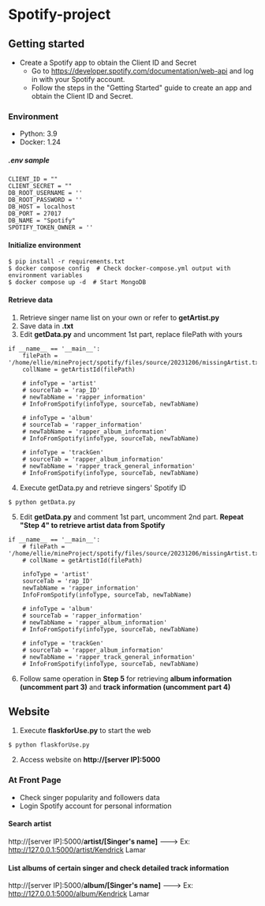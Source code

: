 # Spotify-project

## Getting started
* Create a Spotify app to obtain the Client ID and Secret
  * Go to https://developer.spotify.com/documentation/web-api and log in with your Spotify account.
  * Follow the steps in the "Getting Started" guide to create an app and obtain the Client ID and Secret.

### Environment
* Python: 3.9
* Docker: 1.24

##### .env sample
```
CLIENT_ID = ""
CLIENT_SECRET = ""
DB_ROOT_USERNAME = ''
DB_ROOT_PASSWORD = ''
DB_HOST = localhost
DB_PORT = 27017
DB_NAME = "Spotify"
SPOTIFY_TOKEN_OWNER = ''
```
#### Initialize environment
```
$ pip install -r requirements.txt  
$ docker compose config  # Check docker-compose.yml output with environment variables
$ docker compose up -d  # Start MongoDB
```

#### Retrieve data
1. Retrieve singer name list on your own or refer to __getArtist.py__
2. Save data in __.txt__
3. Edit __getData.py__ and uncomment 1st part, replace filePath with yours
```
if __name__ == '__main__':
    filePath = '/home/ellie/mineProject/spotify/files/source/20231206/missingArtist.txt'
    collName = getArtistId(filePath)

    # infoType = 'artist'
    # sourceTab = 'rap_ID'
    # newTabName = 'rapper_information'
    # InfoFromSpotify(infoType, sourceTab, newTabName)

    # infoType = 'album'
    # sourceTab = 'rapper_information'
    # newTabName = 'rapper_album_information'
    # InfoFromSpotify(infoType, sourceTab, newTabName)

    # infoType = 'trackGen'
    # sourceTab = 'rapper_album_information'
    # newTabName = 'rapper_track_general_information'
    # InfoFromSpotify(infoType, sourceTab, newTabName)
```

4. Execute getData.py and retrieve singers' Spotify ID
```
$ python getData.py
```

5. Edit __getData.py__ and comment 1st part, uncomment 2nd part.  __Repeat "Step 4" to retrieve artist data from Spotify__
```
if __name__ == '__main__':
    # filePath = '/home/ellie/mineProject/spotify/files/source/20231206/missingArtist.txt'
    # collName = getArtistId(filePath)

    infoType = 'artist'
    sourceTab = 'rap_ID'
    newTabName = 'rapper_information'
    InfoFromSpotify(infoType, sourceTab, newTabName)

    # infoType = 'album'
    # sourceTab = 'rapper_information'
    # newTabName = 'rapper_album_information'
    # InfoFromSpotify(infoType, sourceTab, newTabName)

    # infoType = 'trackGen'
    # sourceTab = 'rapper_album_information'
    # newTabName = 'rapper_track_general_information'
    # InfoFromSpotify(infoType, sourceTab, newTabName)
```

6. Follow same operation in __Step 5__ for retrieving __album information (uncomment part 3)__ and __track information (uncomment part 4)__


## Website

1. Execute __flaskforUse.py__ to start the web
```
$ python flaskforUse.py
```
2. Access website on __http://[server IP]:5000__

### At Front Page
* Check singer popularity and followers data
* Login Spotify account for personal information

#### Search artist
http://[server IP]:5000/__artist/[Singer's name]__  --->  Ex: http://127.0.0.1:5000/artist/Kendrick Lamar

#### List albums of certain singer and check detailed track information
http://[server IP]:5000/__album/[Singer's name]__   --->  Ex: http://127.0.0.1:5000/album/Kendrick Lamar
